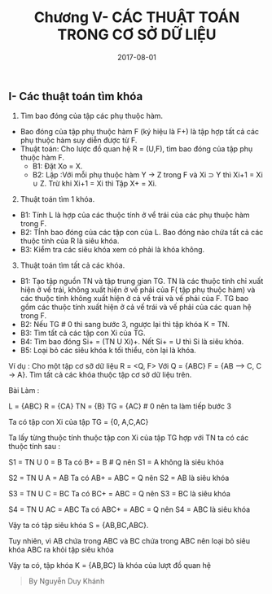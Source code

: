 ﻿---
layout: single
title:  "Chương V- CÁC THUẬT TOÁN TRONG CƠ SỞ DỮ LIỆU"
date:   2017-08-01
categories: [CSDL,thuật toán]
tags: [CSDL,quan hệ,thuật toán]
---
## I- Các thuật toán tìm khóa

1. Tìm bao đóng của tập các phụ thuộc hàm.
* Bao đóng của tập phụ thuộc hàm F (ký hiệu là F+) là tập hợp tất cả các phụ thuộc hàm suy diễn được từ F.
* Thuật toán: Cho lược đồ quan hệ R = (U,F), tìm bao đóng của tập phụ thuộc hàm F.
  * B1: Đặt Xo = X.
  * B2: Lặp :Với mỗi phụ thuộc hàm Y → Z trong F và Xi ⊃ Y thì Xi+1 = Xi ∪ Z. Trừ khi Xi+1 = Xi thì Tập X+ = Xi.

2. Thuật toán tìm 1 khóa.
* B1: Tính L là hợp của các thuộc tính ở vể trái của các phụ thuộc hàm trong F.
* B2: TÍnh bao đóng của các tập con của L. Bao đóng nào chứa tất cả các thuộc tính của R là siêu khóa.
* B3: Kiểm tra các siêu khóa xem có phải là khóa không.

3. Thuật toán tìm tất cả các khóa.
* B1: Tạo tập nguồn TN và tập trung gian TG. TN là các thuộc tính chỉ xuất hiện ở vế trái, không xuất hiện ở vế phải của F( tập phụ thuộc hàm) và các thuộc tính không xuất hiện ở cả vế trái và vế phải của F. TG bao gồm các thuộc tính xuất hiện ở cả vế trái và vế phải của các quan hệ trong F.
* B2: Nếu TG # 0 thì sang bước 3, ngược lại thì tập khóa K = TN.
* B3: Tìm tất cả các tập con Xi của TG.
* B4: Tìm bao đóng Si+ = (TN U Xi)+. Nết Si+ = U thì Si là siêu khóa.
* B5: Loại bỏ các siêu khóa k tối thiểu, còn lại là khóa.

Ví dụ : Cho một tập cơ sỡ dữ liệu R = <Q, F>
Với Q = {ABC}     F = {AB –> C, C -> A}. Tìm tất cả các khóa thuộc tập cơ sở dữ liệu trên.

Bài Làm :

L = {ABC}      R = {CA}
TN = {B}        TG = {AC} # 0 nên ta làm tiếp bước 3

Ta có tập con Xi của tập TG = {0, A,C,AC}

Ta lấy từng thuộc tính thuộc tập con Xi của tập TG hợp với TN ta có các thuộc tính sau :

S1 = TN U 0 = B Ta có B+ = B # Q nên S1 = A không là siêu khóa

S2 = TN U A = AB Ta có AB+ = ABC = Q nên S2 = AB là siêu khóa

S3 = TN U C = BC Ta có BC+ = ABC = Q nên S3 = BC là siêu khóa

S4 = TN U AC = ABC Ta có ABC+ = ABC = Q nên S4 = ABC  là siêu khóa

Vậy ta có tập siêu khóa S = {AB,BC,ABC}.

Tuy nhiên, vì AB chứa trong ABC và BC chứa trong ABC nên loại bỏ siêu khóa ABC ra khỏi tập siêu khóa

Vậy ta có, tập khóa K = {AB,BC} là khóa của lượt đồ quan hệ

> By Nguyễn Duy Khánh